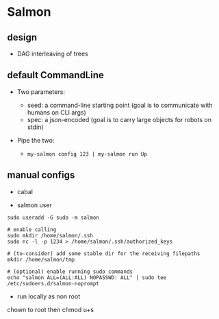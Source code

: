 # Salmon


## design

- DAG interleaving of trees

## default CommandLine

- Two parameters:
  - seed: a command-line starting point (goal is to communicate with humans on CLI args)
  - spec: a json-encoded (goal is to carry large objects for robots on stdin)

- Pipe the two:
   - `my-salmon config 123 | my-salmon run Up`


## manual configs

- cabal

- salmon user

```
sudo useradd -G sudo -m salmon

# enable calling
sudo mkdir /home/salmon/.ssh
sudo nc -l -p 1234 > /home/salmon/.ssh/authorized_keys

# (to-consider) add some stable dir for the receiving filepaths
mkdir /home/salmon/tmp

# (optional) enable running sudo commands
echo "salmon ALL=(ALL:ALL) NOPASSWD: ALL" | sudo tee /etc/sudoers.d/salmon-noprompt
```


- run locally as non root

chown to root then chmod u+s
